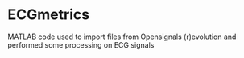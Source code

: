 # ECGmetrics
MATLAB code used to import files from Opensignals (r)evolution and performed some processing on ECG signals
